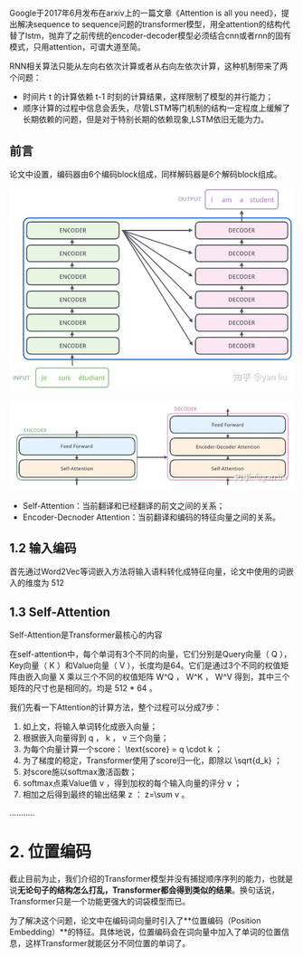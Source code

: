  #
 
 Google于2017年6月发布在arxiv上的一篇文章《Attention is all you need》，提出解决sequence to sequence问题的transformer模型，用全attention的结构代替了lstm，抛弃了之前传统的encoder-decoder模型必须结合cnn或者rnn的固有模式，只用attention，可谓大道至简。

RNN相关算法只能从左向右依次计算或者从右向左依次计算，这种机制带来了两个问题：

- 时间片 t 的计算依赖 t-1 时刻的计算结果，这样限制了模型的并行能力；
- 顺序计算的过程中信息会丢失，尽管LSTM等门机制的结构一定程度上缓解了长期依赖的问题，但是对于特别长期的依赖现象,LSTM依旧无能为力。

## 前言

论文中设置，编码器由6个编码block组成，同样解码器是6个解码block组成。

![avatar](.\res\transformer\6ead67c51b77e.jpg)

![avatar](.\res\transformer\494a9eaf655e728c07e.jpg)

- Self-Attention：当前翻译和已经翻译的前文之间的关系；
- Encoder-Decnoder Attention：当前翻译和编码的特征向量之间的关系。

## 1.2 输入编码

首先通过Word2Vec等词嵌入方法将输入语料转化成特征向量，论文中使用的词嵌入的维度为 512

## 1.3 Self-Attention

Self-Attention是Transformer最核心的内容

在self-attention中，每个单词有3个不同的向量，它们分别是Query向量（ Q ），Key向量（ K  ）和Value向量（ V ），长度均是64。它们是通过3个不同的权值矩阵由嵌入向量 X 乘以三个不同的权值矩阵 W^Q ， W^K ， W^V 得到，其中三个矩阵的尺寸也是相同的。均是 512 * 64 。

我们先看一下Attention的计算方法，整个过程可以分成7步：

1. 如上文，将输入单词转化成嵌入向量；
2. 根据嵌入向量得到 q ， k ， v 三个向量；
3. 为每个向量计算一个score： \text{score} = q \cdot k ；
4. 为了梯度的稳定，Transformer使用了score归一化，即除以 \sqrt{d_k} ；
5. 对score施以softmax激活函数；
6. softmax点乘Value值 v ，得到加权的每个输入向量的评分 v ；
7. 相加之后得到最终的输出结果 z ： z=\sum v 。

...........

# 2. 位置编码

截止目前为止，我们介绍的Transformer模型并没有捕捉顺序序列的能力，也就是说**无论句子的结构怎么打乱，Transformer都会得到类似的结果**。换句话说，Transformer只是一个功能更强大的词袋模型而已。

为了解决这个问题，论文中在编码词向量时引入了**位置编码（Position Embedding）**的特征。具体地说，位置编码会在词向量中加入了单词的位置信息，这样Transformer就能区分不同位置的单词了。